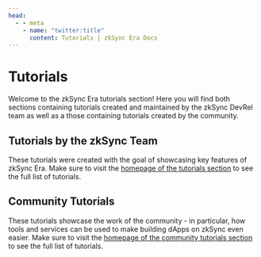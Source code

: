 ```yaml
---
head:
  - - meta
    - name: "twitter:title"
      content: Tutorials | zkSync Era Docs
---
```


# Tutorials

Welcome to the zkSync Era tutorials section! Here you will find both sections containing tutorials created and maintained by the zkSync DevRel team as well as a those containing tutorials created by the community.

## Tutorials by the zkSync Team

These tutorials were created with the goal of showcasing key features of zkSync Era. Make sure to visit the [homepage of the tutorials section](./dev/tutorials/README.md) to see the full list of tutorials.

## Community Tutorials

These tutorials showcase the work of the community - in particular, how tools and services can be used to make building dApps on zkSync even easier. Make sure to visit the [homepage of the community tutorials section](./dev/community-tutorials/README.md) to see the full list of tutorials.

